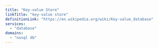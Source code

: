 ```yaml
---
title: "Key-value Store"
linkTitle: "key-value store"
definitionLink: "https://en.wikipedia.org/wiki/Key-value_database"
services:
  - "database"
domains:
  - "nosql db"
---
```

